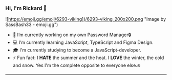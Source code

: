 ### Hi, I'm Rickard 👋

<!--
**locorickardo/locorickardo** is a ✨ _special_ ✨ repository because its `README.md` (this file) appears on your GitHub profile.

Here are some ideas to get you started:-->
![https://emoji.gg/emoji/6293-viking](/6293-viking_200x200.png "Image by SassBash33 - emoji.gg")

- 🔭 I’m currently working on my own Password Manager🔒
- 💻 I’m currently learning JavaScript, TypeScript and Figma Design.
- 🎓 I'm currently studying to become a JavaScript-developer.
- ⚡ Fun fact: I **HATE** the summer and the heat. I **LOVE** the winter, the cold and snow. Yes I'm the complete opposite to everyone else.❄️
---
